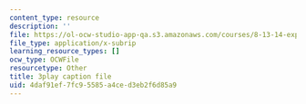 ```yaml
---
content_type: resource
description: ''
file: https://ol-ocw-studio-app-qa.s3.amazonaws.com/courses/8-13-14-experimental-physics-i-ii-junior-lab-fall-2016-spring-2017/4daf91ef7fc95585a4ced3eb2f6d85a9_xvv_edVc-ME.vtt
file_type: application/x-subrip
learning_resource_types: []
ocw_type: OCWFile
resourcetype: Other
title: 3play caption file
uid: 4daf91ef-7fc9-5585-a4ce-d3eb2f6d85a9
---
```


